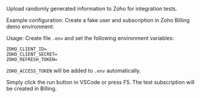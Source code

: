 Upload randomly generated information to Zoho for integration tests.

Example configuration: Create a fake user and subscription in Zoho Billing demo environment.

Usage: Create file `.env` and set the following environment variables:
```
ZOHO_CLIENT_ID=
ZOHO_CLIENT_SECRET=
ZOHO_REFRESH_TOKEN=
```

`ZOHO_ACCESS_TOKEN` will be added to `.env` automatically.

Simply click the run button in VSCode or press F5. The test subscription will be created in Billing.
